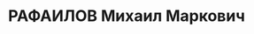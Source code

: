 ---
title: РАФАИЛОВ Михаил Маркович
description: "1903 р., м. Володимир-Волинський, єврей, з робітників, чл. ВКП(б), освіта\
  \ початкова, секретар парткому Дніпродзержинського з-ду ім. Дзержинського. \n  14.01.1938\
  \ р.звинувачений у належності до к/рев. організації, розстріляний 15.01.1938 р.\
  \ \n  Реабілітований 25.02.1956 р."
---